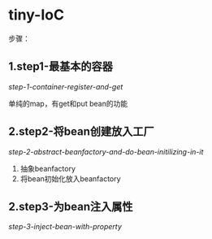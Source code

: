 tiny-IoC
=====

步骤：

## 1.step1-最基本的容器
*step-1-container-register-and-get*

单纯的map，有get和put bean的功能


## 2.step2-将bean创建放入工厂
*step-2-abstract-beanfactory-and-do-bean-initilizing-in-it*

1. 抽象beanfactory
2. 将bean初始化放入beanfactory
	
## 2.step3-为bean注入属性
*step-3-inject-bean-with-property*